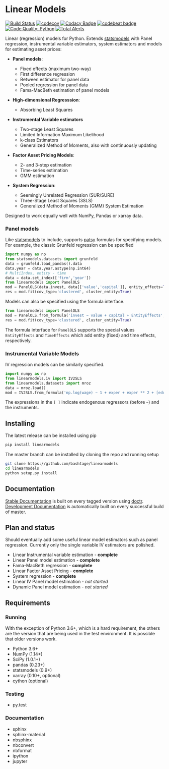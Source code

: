 # Linear Models

[![Build Status](https://travis-ci.org/bashtage/linearmodels.svg?branch=master)](https://travis-ci.org/bashtage/linearmodels)
[![codecov](https://codecov.io/gh/bashtage/linearmodels/branch/master/graph/badge.svg)](https://codecov.io/gh/bashtage/linearmodels)
[![Codacy Badge](https://api.codacy.com/project/badge/Grade/c771bce50a164b6fa71c344b374f140d)](https://www.codacy.com/app/bashtage/linearmodels?utm_source=github.com&amp;utm_medium=referral&amp;utm_content=bashtage/linearmodels&amp;utm_campaign=Badge_Grade)
[![codebeat badge](https://codebeat.co/badges/aaae2fb4-72b5-4a66-97cd-77b93488f243)](https://codebeat.co/projects/github-com-bashtage-linearmodels-master)
[![Code Quality: Python](https://img.shields.io/lgtm/grade/python/g/bashtage/linearmodels.svg?logo=lgtm&logoWidth=18)](https://lgtm.com/projects/g/bashtage/linearmodels/context:python)
[![Total Alerts](https://img.shields.io/lgtm/alerts/g/bashtage/linearmodels.svg?logo=lgtm&logoWidth=18)](https://lgtm.com/projects/g/bashtage/linearmodels/alerts)

Linear (regression) models for Python.  Extends
[statsmodels](http://www.statsmodels.org) with Panel regression,
instrumental variable estimators, system estimators and models for
estimating asset prices:
 
- **Panel models**:
    - Fixed effects (maximum two-way)
    - First difference regression
    - Between estimator for panel data
    - Pooled regression for panel data
    - Fama-MacBeth estimation of panel models

- **High-dimensional Regresssion**:
    - Absorbing Least Squares

- **Instrumental Variable estimators**
    - Two-stage Least Squares
    - Limited Information Maximum Likelihood
    - k-class Estimators
    - Generalized Method of Moments, also with continuously updating

- **Factor Asset Pricing Models**:
    - 2- and 3-step estimation 
    - Time-series estimation
    - GMM estimation

- **System Regression**:
    - Seemingly Unrelated Regression (SUR/SURE)
    - Three-Stage Least Squares (3SLS)
    - Generalized Method of Moments (GMM) System Estimation
       
Designed to work equally well with NumPy, Pandas or xarray data.

### Panel models

Like [statsmodels](http://www.statsmodels.org) to include, supports 
[patsy](https://patsy.readthedocs.io/en/latest/) formulas for
specifying models. For example, the classic Grunfeld regression can be
specified

```python
import numpy as np
from statsmodels.datasets import grunfeld
data = grunfeld.load_pandas().data
data.year = data.year.astype(np.int64)
# MultiIndex, entity - time
data = data.set_index(['firm','year'])
from linearmodels import PanelOLS
mod = PanelOLS(data.invest, data[['value','capital']], entity_effects=True)
res = mod.fit(cov_type='clustered', cluster_entity=True)
```

Models can also be specified using the formula interface.
 
```python
from linearmodels import PanelOLS
mod = PanelOLS.from_formula('invest ~ value + capital + EntityEffects', data)
res = mod.fit(cov_type='clustered', cluster_entity=True)
```

The formula interface for ``PanelOLS`` supports the special values
``EntityEffects`` and ``TimeEffects`` which add entity (fixed) and time
effects, respectively.


### Instrumental Variable Models

IV regression models can be similarly specified.

```python
import numpy as np
from linearmodels.iv import IV2SLS
from linearmodels.datasets import mroz
data = mroz.load()
mod = IV2SLS.from_formula('np.log(wage) ~ 1 + exper + exper ** 2 + [educ ~ motheduc + fatheduc]', data)
```

The expressions in the `[ ]` indicate endogenous regressors (before `~`)
and the instruments.


## Installing

The latest release can be installed using pip

```bash
pip install linearmodels
```

The master branch can be installed by cloning the repo and running setup

```bash
git clone https://github.com/bashtage/linearmodels
cd linearmodels
python setup.py install
```

## Documentation

[Stable Documentation](https://bashtage.github.io/linearmodels/) is
built on every tagged version using
[doctr](https://github.com/drdoctr/doctr).
[Development Documentation](https://bashtage.github.io/linearmodels/devel)
is automatically built on every successful build of master.

## Plan and status

Should eventually add some useful linear model estimators such as panel
regression. Currently only the single variable IV estimators are polished.

* Linear Instrumental variable estimation - **complete**
* Linear Panel model estimation - **complete**
* Fama-MacBeth regression - **complete**
* Linear Factor Asset Pricing - **complete**
* System regression - **complete**
* Linear IV Panel model estimation - *not started*
* Dynamic Panel model estimation - *not started*


## Requirements

### Running

With the exception of Python 3.6+, which is a hard requirement, the
others are the version that are being used in the test environment.  It
is possible that older versions work.

* Python 3.6+
* NumPy (1.14+)
* SciPy (1.0.1+)
* pandas (0.23+)
* statsmodels (0.9+)
* xarray (0.10+, optional)
* cython (optional)

### Testing

* py.test

### Documentation

* sphinx
* sphinx-material
* nbsphinx
* nbconvert
* nbformat
* ipython
* jupyter
